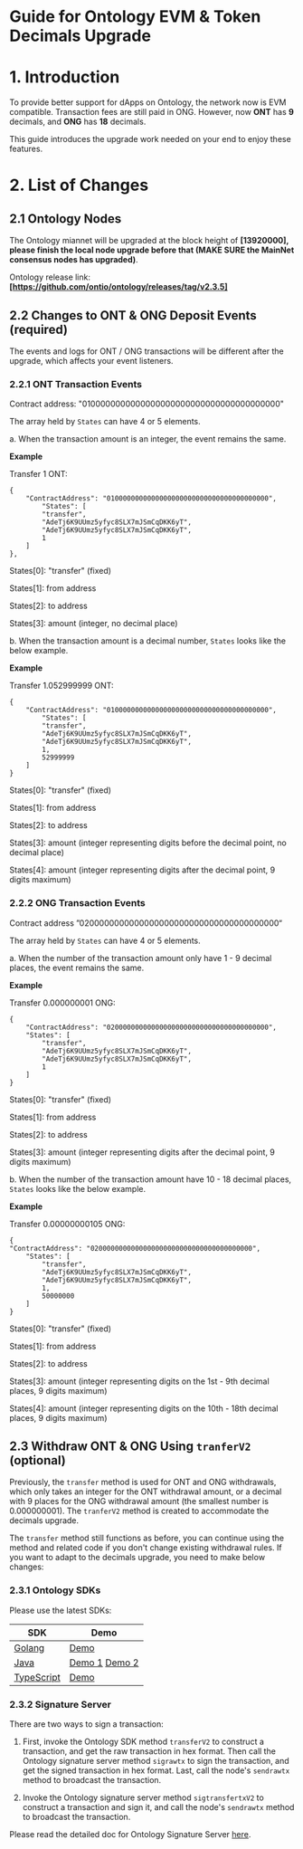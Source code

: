 # Guide for Ontology EVM & Token Decimals Upgrade

# 1. Introduction

To provide better support for dApps on Ontology, the network now is EVM compatible. Transaction fees are still paid in ONG. However, now **ONT** has **9** decimals, and **ONG** has **18** decimals.

This guide introduces the upgrade work needed on your end to enjoy these features. 

# 2. List of Changes

## 2.1 Ontology Nodes

The Ontology miannet will be upgraded at the block height of **[13920000],** **please finish the local node upgrade before that (MAKE SURE the  MainNet consensus nodes has upgraded)**.

Ontology release link: **[https://github.com/ontio/ontology/releases/tag/v2.3.5]**

## 2.2 Changes to ONT & ONG Deposit Events (required)

The events and logs for ONT / ONG transactions will be different after the upgrade, which affects your event listeners.

### 2.2.1 ONT Transaction Events

Contract address: "0100000000000000000000000000000000000000"

The array held by `States` can have 4 or 5 elements. 

a. When the transaction amount is an integer, the event remains the same.

**Example**

Transfer 1 ONT:

```
{
    "ContractAddress": "0100000000000000000000000000000000000000",
        "States": [
        "transfer",
        "AdeTj6K9UUmz5yfyc8SLX7mJSmCqDKK6yT",
        "AdeTj6K9UUmz5yfyc8SLX7mJSmCqDKK6yT",
        1
    ]
},
```

States[0]: "transfer" (fixed)

States[1]: from address

States[2]: to address

States[3]: amount (integer, no decimal place)

b. When the transaction amount is a decimal number, `States` looks like the below example.

**Example** 

Transfer 1.052999999 ONT:

```
{
    "ContractAddress": "0100000000000000000000000000000000000000",
        "States": [
        "transfer",
        "AdeTj6K9UUmz5yfyc8SLX7mJSmCqDKK6yT",
        "AdeTj6K9UUmz5yfyc8SLX7mJSmCqDKK6yT",
        1,
        52999999
    ]
}
```

States[0]: "transfer" (fixed)

States[1]: from address

States[2]: to address

States[3]: amount (integer representing digits before the decimal point, no decimal place)

States[4]: amount (integer representing digits after the decimal point, 9 digits maximum)

### 2.2.2 ONG Transaction Events

Contract address ”0200000000000000000000000000000000000000“

The array held by `States` can have 4 or 5 elements. 

a. When the number of the transaction amount only have 1 - 9 decimal places, the event remains the same.

**Example**

Transfer 0.000000001 ONG:

```
{
    "ContractAddress": "0200000000000000000000000000000000000000",
    "States": [
        "transfer",
        "AdeTj6K9UUmz5yfyc8SLX7mJSmCqDKK6yT",
        "AdeTj6K9UUmz5yfyc8SLX7mJSmCqDKK6yT",
        1
    ]
}
```
States[0]: "transfer" (fixed)

States[1]: from address

States[2]: to address

States[3]: amount (integer representing digits after the decimal point, 9 digits maximum)

b. When the number of the transaction amount have 10 - 18 decimal places, `States` looks like the below example.

**Example**

Transfer 0.00000000105 ONG:

```
{
"ContractAddress": "0200000000000000000000000000000000000000",
    "States": [
        "transfer",
        "AdeTj6K9UUmz5yfyc8SLX7mJSmCqDKK6yT",
        "AdeTj6K9UUmz5yfyc8SLX7mJSmCqDKK6yT",
        1,
        50000000
    ]
}
```

States[0]: "transfer" (fixed)

States[1]: from address

States[2]: to address

States[3]: amount (integer representing digits on the 1st - 9th decimal places, 9 digits maximum)

States[4]: amount (integer representing digits on the 10th - 18th decimal places, 9 digits maximum)

## 2.3 Withdraw ONT & ONG Using `tranferV2` (optional)

Previously, the `transfer` method is used for ONT and ONG withdrawals, which only takes an integer for the ONT withdrawal amount, or a  decimal with 9 places for the ONG withdrawal amount (the smallest number is 0.000000001). The `tranferV2` method is created to accommodate the decimals upgrade. 

The `transfer` method still functions as before, you can continue using the method and related code if you don't change existing withdrawal rules. If you want to adapt to the decimals upgrade, you need to make below changes:

### 2.3.1 Ontology SDKs

Please use the latest SDKs:

| SDK                                                    | Demo                                                                                                                                                                                                                                                                                                                                            |
| ------------------------------------------------------ | ----------------------------------------------------------------------------------------------------------------------------------------------------------------------------------------------------------------------------------------------------------------------------------------------------------------------------------------------- |
| [Golang](https://github.com/ontio/ontology-go-sdk)     | [Demo](https://github.com/ontio/ontology-go-sdk/blob/6117f13ebd6b6411b5ee765eeee71b0fb5fc97ec/ont_sdk_v2_test.go)                                                                                                                                                                                                                               |
| [Java](https://github.com/ontio/ontology-java-sdk)     | [Demo 1](https://github.com/ontio/ontology-java-sdk/blob/c8e2da6d3a4b18dd6235b4ed81f47199856bbd59/src/test/java/com/github/ontio/smartcontract/nativevm/OntV2Test.java) [Demo 2](https://github.com/ontio/ontology-java-sdk/blob/c8e2da6d3a4b18dd6235b4ed81f47199856bbd59/src/test/java/com/github/ontio/smartcontract/nativevm/OngV2Test.java) |
| [TypeScript](https://github.com/ontio/ontology-ts-sdk) | [Demo](https://github.com/ontio/ontology-ts-sdk/blob/master/test/integration/v2/transfer.test.ts)                                                                                                                                                                                                                                           |

### 2.3.2 Signature Server

There are two ways to sign a transaction:

1. First, invoke the Ontology SDK method `transferV2` to construct a transaction, and get the raw transaction in hex format. Then call the Ontology signature server method `sigrawtx` to sign the transaction, and get the signed transaction in hex format. Last, call the node's `sendrawtx` method to broadcast the transaction.
   
2. Invoke the Ontology signature server method `sigtransfertxV2` to construct a transaction and sign it, and call the node's `sendrawtx` method to broadcast the transaction.


Please read the detailed doc for Ontology Signature Server [here](https://github.com/ontio/documentation/blob/master/exchangeDocs/sigsvr.md).